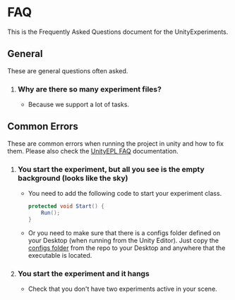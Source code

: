 # FAQ

This is the Frequently Asked Questions document for the UnityExperiments.

## General

These are general questions often asked.

1. ### Why are there so many experiment files?

    - Because we support a lot of tasks.

## Common Errors

These are common errors when running the project in unity and how to fix them. Please also check the [UnityEPL FAQ](/Packages/UnityEPL/Documentation/FAQ.rst#CommonErrors) documentation.

1. ### You start the experiment, but all you see is the empty background (looks like the sky)

    - You need to add the following code to start your experiment class.

        ```csharp
        protected void Start() {
            Run();
        }
        ```

    - Or you need to make sure that there is a configs folder defined on your Desktop (when running from the Unity Editor). Just copy the [configs folder](/installer/configs/) from the repo to your Desktop and anywhere that the executable is located.

1. ### You start the experiment and it hangs

    - Check that you don't have two experiments active in your scene.
